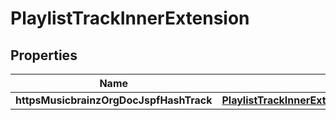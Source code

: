 

# PlaylistTrackInnerExtension


## Properties

| Name | Type | Description | Notes |
|------------ | ------------- | ------------- | -------------|
|**httpsMusicbrainzOrgDocJspfHashTrack** | [**PlaylistTrackInnerExtensionHttpsMusicbrainzOrgDocJspfTrack**](PlaylistTrackInnerExtensionHttpsMusicbrainzOrgDocJspfTrack.md) |  |  |



